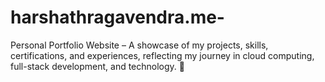 # harshathragavendra.me-
Personal Portfolio Website – A showcase of my projects, skills, certifications, and experiences, reflecting my journey in cloud computing, full-stack development, and technology. 🚀
